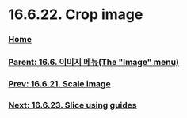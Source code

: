 # 16.6.22. Crop image

### [Home](./00-home.md)
### [Parent: 16.6. 이미지 메뉴(The "Image" menu)](./16-06-00-the-image-menu.md)
### [Prev: 16.6.21. Scale image](./16-06-21-scale-image.md)
### [Next: 16.6.23. Slice using guides](./16-06-23-slice-using-guides.md)
